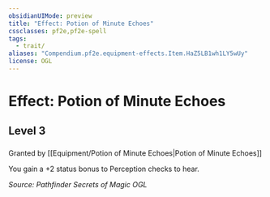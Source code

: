 ```yaml
---
obsidianUIMode: preview
title: "Effect: Potion of Minute Echoes"
cssclasses: pf2e,pf2e-spell
tags:
  - trait/
aliases: "Compendium.pf2e.equipment-effects.Item.HaZ5LB1wh1LY5wUy"
license: OGL
---
```

# Effect: Potion of Minute Echoes
## Level 3
### 






Granted by [[Equipment/Potion of Minute Echoes|Potion of Minute Echoes]]

You gain a +2 status bonus to Perception checks to hear.

*Source: Pathfinder Secrets of Magic*
*OGL*